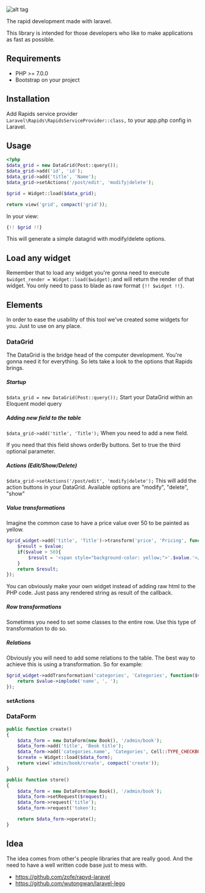 ![alt tag](https://raw.githubusercontent.com/alrik11es/laravel-rapids/master/resources/images/laravel_rapids.png)

The rapid development made with laravel.

This library is intended for those developers who like to make applications as fast as possible.

## Requirements

* PHP >= 7.0.0
* Bootstrap on your project

## Installation

Add Rapids service provider `Laravel\Rapids\RapidsServiceProvider::class,` to your app.php config in Laravel.

## Usage

```php
<?php
$data_grid = new DataGrid(Post::query());
$data_grid->add('id', 'id');
$data_grid->add('title', 'Name');
$data_grid->setActions('/post/edit', 'modify|delete');

$grid = Widget::load($data_grid);

return view('grid', compact('grid'));
```

In your view:

```php
{!! $grid !!}
```
This will generate a simple datagrid with modify/delete options.

## Load any widget
Remember that to load any widget you're gonna need to execute `$widget_render = Widget::load($widget);`and will return the render of that widget. You only need to pass to blade as raw format `{!! $widget !!}`.

## Elements
In order to ease the usability of this tool we've created some widgets for you. Just to use on any place.

### DataGrid
The DataGrid is the bridge head of the computer development. You're gonna need it for everything. So lets take a look to the options that Rapids brings.

##### Startup
`$data_grid = new DataGrid(Post::query());` Start your DataGrid within an Eloquent model query

##### Adding new field to the table
`$data_grid->add('title', 'Title');` When you need to add a new field.

If you need that this field shows orderBy buttons. Set to true the third optional parameter.

##### Actions (Edit/Show/Delete)
`$data_grid->setActions('/post/edit', 'modify|delete');` This will add the action buttons in your DataGrid. Available options are "modify", "delete", "show"

##### Value transformations
Imagine the common case to have a price value over 50 to be painted as yellow.
```php
$grid_widget->add('title', 'Title')->transform('price', 'Pricing', function($value){
    $result = $value;
    if($value > 50){
        $result = '<span style="background-color: yellow;">'.$value.'</span>';
    }
    return $result;
});
```
You can obviously make your own widget instead of adding raw html to the PHP code. Just pass any rendered string as result of the callback.

##### Row transformations
Sometimes you need to set some classes to the entire row. Use this type of transformation to do so.

##### Relations
Obviously you will need to add some relations to the table. The best way to achieve this is using a transformation. So for example:

```php
$grid_widget->addTransformation('categories', 'Categories', function($value){
    return $value->implode('name', ', ');
});
```

#### setActions
### DataForm

```php
public function create()
{
    $data_form = new DataForm(new Book(), '/admin/book');
    $data_form->add('title', 'Book title');
    $data_form->add('categories.name', 'Categories', Cell::TYPE_CHECKBOXGROUP);
    $create = Widget::load($data_form);
    return view('admin/book/create', compact('create'));
}
```

```php
public function store()
{
    $data_form = new DataForm(new Book(), '/admin/book');
    $data_form->setRequest($request);
    $data_form->request('title');
    $data_form->request('token');

    return $data_form->operate();
}
```

## Idea
The idea comes from other's people libraries that are really good. And the need to have a well written code base just to mess with.

* https://github.com/zofe/rapyd-laravel
* https://github.com/wutongwan/laravel-lego